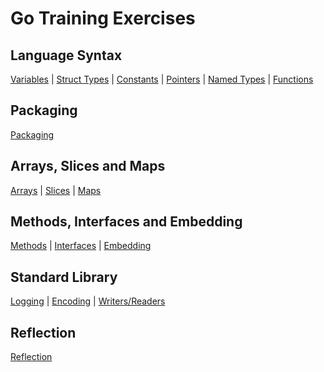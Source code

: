 # Go Training Exercises

## Language Syntax

[Variables](../01-language_syntax/01-variables/exercises/exercises.md) | 
[Struct Types](../01-language_syntax/02-struct_types/exercises/exercises.md) | 
[Constants](../01-language_syntax/03-constants/exercises/exercises.md) | 
[Pointers](../01-language_syntax/04-pointers/exercises/exercises.md) | 
[Named Types](../01-language_syntax/05-named_types/exercises/exercises.md) | 
[Functions](../01-language_syntax/06-functions/exercises/exercises.md")

## Packaging
[Packaging](../02-packaging/exercises/exercises.md)

## Arrays, Slices and Maps
[Arrays](../03-array_slices_maps/01-arrays/exercises/exercises.md) | 
[Slices](../03-array_slices_maps/02-slices/exercises/exercises.md) | 
[Maps](../03-array_slices_maps/03-maps/exercises/exercises.md)

## Methods, Interfaces and Embedding
[Methods](../04-methods_interfaces_embedding/01-methods/exercises/exercises.md) | 
[Interfaces](../04-methods_interfaces_embedding/02-interfaces/exercises/exercises.md) | 
[Embedding](../04-methods_interfaces_embedding/03-embedding/exercises/exercises.md)

## Standard Library
[Logging](../05-standard_library/01-logging/exercises/exercises.md) | 
[Encoding](../05-standard_library/02-encoding/exercises/exercises.md) | 
[Writers/Readers](../05-standard_library/03-writers_readers/exercises/exercises.md)

## Reflection
[Reflection](../06-reflection/exercises/exercises.md)